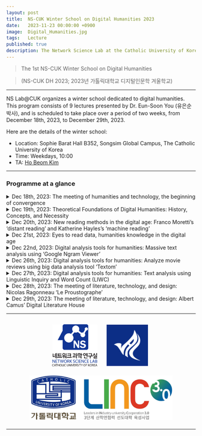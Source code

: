 ```yaml
---
layout: post
title:  NS-CUK Winter School on Digital Humanities 2023
date:   2023-11-23 00:00:00 +0900
image:  Digital_Humanities.jpg
tags:   Lecture
published: true
description: The Network Science Lab at the Catholic University of Korea is organising a winter school dedicated to digital humanities. This winter school program consists of 9 lectures given by Dr. Eun-Soon You (유은순 박사) and is scheduled to run for two weeks (Dec 18th, 2023 -- Dec 29th, 2023).
---
```


> The 1st NS-CUK Winter School on Digital Humanities

> (NS-CUK DH 2023; 2023년 가톨릭대학교 디지털인문학 겨울학교)

***

NS Lab@CUK organizes a winter school dedicated to digital humanities. This program consists of 9 lectures presented by Dr. Eun-Soon You (유은순 박사), and is scheduled to take place over a period of two weeks, from December 18th, 2023, to December 29th, 2023.

Here are the details of the winter school:
* Location: Sophie Barat Hall B352, Songsim Global Campus, The Catholic University of Korea
* Time: Weekdays, 10:00
* TA: [Ho Beom Kim](https://nslab-cuk.github.io/member/hbkim)

***

### Programme at a glance
<details markdown="1">
  <summary>Dec 18th, 2023: The meeting of humanities and technology, the beginning of convergence</summary>
  
</details>

<details markdown="1">
  <summary>Dec 19th, 2023: Theoretical Foundations of Digital Humanities: History, Concepts, and Necessity</summary>
  
</details>

<details markdown="1">
  <summary>Dec 20th, 2023: New reading methods in the digital age: Franco Moretti’s ‘distant reading’ and Katherine Hayles’s ‘machine reading’</summary>
  
</details>

<details markdown="1">
  <summary>Dec 21st, 2023: Eyes to read data, humanities knowledge in the digital age</summary>
  
</details>

<details markdown="1">
  <summary>Dec 22nd, 2023: Digital analysis tools for humanities: Massive text analysis using ‘Google Ngram Viewer’</summary>
  
</details>

<details markdown="1">
  <summary>Dec 26th, 2023: Digital analysis tools for humanities: Analyze movie reviews using big data analysis tool ‘Textom’</summary>
  
</details>

<details markdown="1">
  <summary>Dec 27th, 2023: Digital analysis tools for humanities: Text analysis using Linguistic Inquiry and Word Count (LIWC)</summary>
  
</details>

<details markdown="1">
  <summary>Dec 28th, 2023: The meeting of literature, technology, and design: Nicolas Ragonneau ‘Le Proustographe’</summary>
  
</details>

<details markdown="1">
  <summary>Dec 29th, 2023: The meeting of literature, technology, and design: Albert Camus’ Digital Literature House</summary>
  
</details>

***

<p align="center"><a href="https://nslab-cuk.github.io/"><img align="center" src="/images/Logo_Square.png" style="width : 120px; margin : 10px"></a><a href="https://cukai.catholic.ac.kr/cukai/index.html"><img align="center" src="/images/AI_Logo.png" style="width : 110px; margin : 15px"></a><a href="https://linc.catholic.ac.kr/lincplus/index.html"><img align="center" src="/images/CUKLINK_Logo.jpg" style="width : 380px; margin : 10px"></a></p>

***
